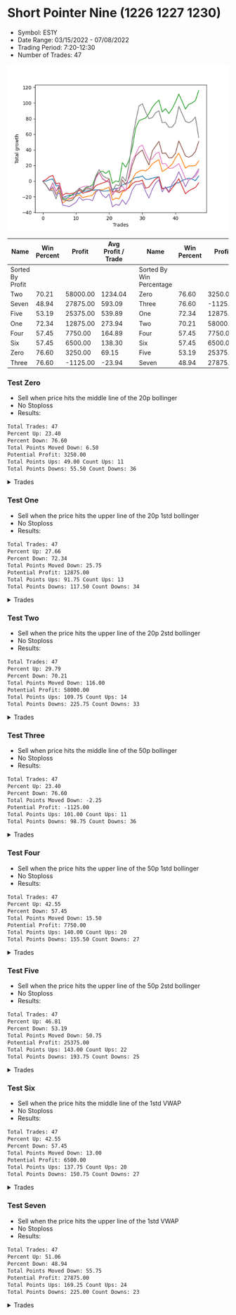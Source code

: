 # Short Pointer Nine (1226 1227 1230) 
- Symbol: ES1Y
- Date Range: 03/15/2022 - 07/08/2022
- Trading Period: 7:20-12:30
- Number of Trades: 47

![Plot](ShortPointerNine(122612271230)ES1Y.png)

| Name | Win Percent | Profit | Avg Profit / Trade |     | Name | Win Percent | Profit | Avg Profit / Trade |
| ---- | ----------- | ------ | ------------------ | --- | ---- | ----------- | ------ | ------------------ |
| Sorted By <br> Profit | | | | | Sorted By <br> Win Percentage ||||
| Two | 70.21 | 58000.00 | 1234.04 |     | Zero | 76.60 | 3250.00 | 69.15 |
| Seven | 48.94 | 27875.00 | 593.09 |     | Three | 76.60 | -1125.00 | -23.94 |
| Five | 53.19 | 25375.00 | 539.89 |     | One | 72.34 | 12875.00 | 273.94 |
| One | 72.34 | 12875.00 | 273.94 |     | Two | 70.21 | 58000.00 | 1234.04 |
| Four | 57.45 | 7750.00 | 164.89 |     | Four | 57.45 | 7750.00 | 164.89 |
| Six | 57.45 | 6500.00 | 138.30 |     | Six | 57.45 | 6500.00 | 138.30 |
| Zero | 76.60 | 3250.00 | 69.15 |     | Five | 53.19 | 25375.00 | 539.89 |
| Three | 76.60 | -1125.00 | -23.94 |     | Seven | 48.94 | 27875.00 | 593.09 |

### Test Zero
* Sell when price hits the middle line of the 20p bollinger
* No Stoploss
* Results:
```
Total Trades: 47
Percent Up: 23.40
Percent Down: 76.60
Total Points Moved Down: 6.50
Potential Profit: 3250.00
Total Points Ups: 49.00 Count Ups: 11
Total Points Downs: 55.50 Count Downs: 36
```

<details><summary>Trades</summary>

<code>In: 2022-03-17 12:01:00		Out: 2022-03-17 12:11:30		Total Position Time: 10:30		Total Move Down: -0.00		Total to Date: 0.00</code> <br />
<code>In: 2022-03-17 12:07:00		Out: 2022-03-17 12:11:30		Total Position Time: 04:30		Total Move Down: 1.75		Total to Date: 1.75</code> <br />
<code>In: 2022-03-18 08:41:00		Out: 2022-03-18 08:41:15		Total Position Time: 00:15		Total Move Down: 1.00		Total to Date: 2.75</code> <br />
<code>In: 2022-03-18 12:13:00		Out: 2022-03-18 12:37:20		Total Position Time: 24:20		Total Move Down: -9.00		Total to Date: -6.25</code> <br />
<code>In: 2022-03-23 09:05:00		Out: 2022-03-23 09:05:30		Total Position Time: 00:30		Total Move Down: 1.00		Total to Date: -5.25</code> <br />
<code>In: 2022-03-24 08:09:00		Out: 2022-03-24 08:38:55		Total Position Time: 29:55		Total Move Down: -15.75		Total to Date: -21.00</code> <br />
<code>In: 2022-03-24 10:04:00		Out: 2022-03-24 10:04:15		Total Position Time: 00:15		Total Move Down: 1.50		Total to Date: -19.50</code> <br />
<code>In: 2022-03-24 10:29:00		Out: 2022-03-24 10:33:10		Total Position Time: 04:10		Total Move Down: 1.25		Total to Date: -18.25</code> <br />
<code>In: 2022-03-24 10:51:00		Out: 2022-03-24 10:54:35		Total Position Time: 03:35		Total Move Down: 0.50		Total to Date: -17.75</code> <br />
<code>In: 2022-03-25 11:34:00		Out: 2022-03-25 11:35:15		Total Position Time: 01:15		Total Move Down: 1.25		Total to Date: -16.50</code> <br />
<code>In: 2022-03-29 08:53:00		Out: 2022-03-29 08:56:20		Total Position Time: 03:20		Total Move Down: 0.75		Total to Date: -15.75</code> <br />
<code>In: 2022-03-31 07:39:00		Out: 2022-03-31 07:42:05		Total Position Time: 03:05		Total Move Down: 2.00		Total to Date: -13.75</code> <br />
<code>In: 2022-03-31 09:03:00		Out: 2022-03-31 09:03:10		Total Position Time: 00:10		Total Move Down: 1.25		Total to Date: -12.50</code> <br />
<code>In: 2022-04-04 11:50:00		Out: 2022-04-04 11:51:05		Total Position Time: 01:05		Total Move Down: 0.25		Total to Date: -12.25</code> <br />
<code>In: 2022-04-04 11:57:00		Out: 2022-04-04 11:59:55		Total Position Time: 02:55		Total Move Down: 0.50		Total to Date: -11.75</code> <br />
<code>In: 2022-04-06 11:06:00		Out: 2022-04-06 11:06:10		Total Position Time: 00:10		Total Move Down: 0.50		Total to Date: -11.25</code> <br />
<code>In: 2022-04-13 10:15:00		Out: 2022-04-13 10:25:20		Total Position Time: 10:20		Total Move Down: -0.00		Total to Date: -11.25</code> <br />
<code>In: 2022-04-13 11:47:00		Out: 2022-04-13 12:00:35		Total Position Time: 13:35		Total Move Down: -1.50		Total to Date: -12.75</code> <br />
<code>In: 2022-04-19 08:27:00		Out: 2022-04-19 08:32:10		Total Position Time: 05:10		Total Move Down: -0.00		Total to Date: -12.75</code> <br />
<code>In: 2022-04-19 08:56:00		Out: 2022-04-19 08:56:15		Total Position Time: 00:15		Total Move Down: 0.50		Total to Date: -12.25</code> <br />
<code>In: 2022-04-19 12:03:00		Out: 2022-04-19 12:06:05		Total Position Time: 03:05		Total Move Down: 2.00		Total to Date: -10.25</code> <br />
<code>In: 2022-04-20 10:50:00		Out: 2022-04-20 10:50:10		Total Position Time: 00:10		Total Move Down: 0.50		Total to Date: -9.75</code> <br />
<code>In: 2022-04-25 09:29:00		Out: 2022-04-25 09:31:05		Total Position Time: 02:05		Total Move Down: 1.00		Total to Date: -8.75</code> <br />
<code>In: 2022-04-26 10:02:00		Out: 2022-04-26 10:02:25		Total Position Time: 00:25		Total Move Down: 4.00		Total to Date: -4.75</code> <br />
<code>In: 2022-04-28 10:42:00		Out: 2022-04-28 10:42:10		Total Position Time: 00:10		Total Move Down: 1.50		Total to Date: -3.25</code> <br />
<code>In: 2022-04-28 12:27:00		Out: 2022-04-28 12:29:45		Total Position Time: 02:45		Total Move Down: 1.25		Total to Date: -2.00</code> <br />
<code>In: 2022-05-04 11:07:00		Out: 2022-05-04 11:07:10		Total Position Time: 00:10		Total Move Down: 4.25		Total to Date: 2.25</code> <br />
<code>In: 2022-05-04 11:31:00		Out: 2022-05-04 11:31:10		Total Position Time: 00:10		Total Move Down: 2.25		Total to Date: 4.50</code> <br />
<code>In: 2022-05-17 11:12:00		Out: 2022-05-17 11:12:10		Total Position Time: 00:10		Total Move Down: 0.50		Total to Date: 5.00</code> <br />
<code>In: 2022-05-23 11:49:00		Out: 2022-05-23 11:49:10		Total Position Time: 00:10		Total Move Down: 1.50		Total to Date: 6.50</code> <br />
<code>In: 2022-05-24 10:48:00		Out: 2022-05-24 10:58:25		Total Position Time: 10:25		Total Move Down: -4.25		Total to Date: 2.25</code> <br />
<code>In: 2022-05-24 10:58:00		Out: 2022-05-24 10:58:25		Total Position Time: 00:25		Total Move Down: -0.00		Total to Date: 2.25</code> <br />
<code>In: 2022-05-24 11:42:00		Out: 2022-05-24 11:42:10		Total Position Time: 00:10		Total Move Down: 1.50		Total to Date: 3.75</code> <br />
<code>In: 2022-05-26 10:12:00		Out: 2022-05-26 10:12:20		Total Position Time: 00:20		Total Move Down: 1.00		Total to Date: 4.75</code> <br />
<code>In: 2022-05-26 11:27:00		Out: 2022-05-26 11:29:25		Total Position Time: 02:25		Total Move Down: 0.75		Total to Date: 5.50</code> <br />
<code>In: 2022-05-27 12:03:00		Out: 2022-05-27 12:32:55		Total Position Time: 29:55		Total Move Down: -15.25		Total to Date: -9.75</code> <br />
<code>In: 2022-06-01 12:19:00		Out: 2022-06-01 12:25:25		Total Position Time: 06:25		Total Move Down: 1.00		Total to Date: -8.75</code> <br />
<code>In: 2022-06-02 10:53:00		Out: 2022-06-02 10:54:20		Total Position Time: 01:20		Total Move Down: 1.00		Total to Date: -7.75</code> <br />
<code>In: 2022-06-07 11:38:00		Out: 2022-06-07 11:41:15		Total Position Time: 03:15		Total Move Down: 1.25		Total to Date: -6.50</code> <br />
<code>In: 2022-06-17 08:21:00		Out: 2022-06-17 08:23:10		Total Position Time: 02:10		Total Move Down: 3.75		Total to Date: -2.75</code> <br />
<code>In: 2022-06-17 08:35:00		Out: 2022-06-17 08:35:40		Total Position Time: 00:40		Total Move Down: 0.75		Total to Date: -2.00</code> <br />
<code>In: 2022-06-21 07:26:00		Out: 2022-06-21 07:27:50		Total Position Time: 01:50		Total Move Down: 2.75		Total to Date: 0.75</code> <br />
<code>In: 2022-06-21 07:35:00		Out: 2022-06-21 07:35:10		Total Position Time: 00:10		Total Move Down: 1.50		Total to Date: 2.25</code> <br />
<code>In: 2022-06-24 08:07:00		Out: 2022-06-24 08:10:55		Total Position Time: 03:55		Total Move Down: 1.50		Total to Date: 3.75</code> <br />
<code>In: 2022-06-24 10:06:00		Out: 2022-06-24 10:17:15		Total Position Time: 11:15		Total Move Down: -1.00		Total to Date: 2.75</code> <br />
<code>In: 2022-06-29 12:20:00		Out: 2022-06-29 12:33:20		Total Position Time: 13:20		Total Move Down: -2.25		Total to Date: 0.50</code> <br />
<code>In: 2022-07-06 11:11:00		Out: 2022-07-06 11:11:10		Total Position Time: 00:10		Total Move Down: 6.00		Total to Date: 6.50</code> <br />


</details>

### Test One
* Sell when the price hits the upper line of the 20p 1std bollinger
* No Stoploss
* Results:
```
Total Trades: 47
Percent Up: 27.66
Percent Down: 72.34
Total Points Moved Down: 25.75
Potential Profit: 12875.00
Total Points Ups: 91.75 Count Ups: 13
Total Points Downs: 117.50 Count Downs: 34
```

<details><summary>Trades</summary>

<code>In: 2022-03-17 12:01:00		Out: 2022-03-17 12:30:55		Total Position Time: 29:55		Total Move Down: -5.25		Total to Date: -5.25</code> <br />
<code>In: 2022-03-17 12:07:00		Out: 2022-03-17 12:36:55		Total Position Time: 29:55		Total Move Down: -6.75		Total to Date: -12.00</code> <br />
<code>In: 2022-03-18 08:41:00		Out: 2022-03-18 08:48:00		Total Position Time: 07:00		Total Move Down: 2.50		Total to Date: -9.50</code> <br />
<code>In: 2022-03-18 12:13:00		Out: 2022-03-18 12:39:50		Total Position Time: 26:50		Total Move Down: -6.25		Total to Date: -15.75</code> <br />
<code>In: 2022-03-23 09:05:00		Out: 2022-03-23 09:06:10		Total Position Time: 01:10		Total Move Down: 3.50		Total to Date: -12.25</code> <br />
<code>In: 2022-03-24 08:09:00		Out: 2022-03-24 08:38:55		Total Position Time: 29:55		Total Move Down: -15.75		Total to Date: -28.00</code> <br />
<code>In: 2022-03-24 10:04:00		Out: 2022-03-24 10:08:45		Total Position Time: 04:45		Total Move Down: 3.00		Total to Date: -25.00</code> <br />
<code>In: 2022-03-24 10:29:00		Out: 2022-03-24 10:33:25		Total Position Time: 04:25		Total Move Down: 2.00		Total to Date: -23.00</code> <br />
<code>In: 2022-03-24 10:51:00		Out: 2022-03-24 10:55:45		Total Position Time: 04:45		Total Move Down: 1.25		Total to Date: -21.75</code> <br />
<code>In: 2022-03-25 11:34:00		Out: 2022-03-25 11:41:25		Total Position Time: 07:25		Total Move Down: 2.50		Total to Date: -19.25</code> <br />
<code>In: 2022-03-29 08:53:00		Out: 2022-03-29 08:58:40		Total Position Time: 05:40		Total Move Down: 2.25		Total to Date: -17.00</code> <br />
<code>In: 2022-03-31 07:39:00		Out: 2022-03-31 08:03:25		Total Position Time: 24:25		Total Move Down: -4.25		Total to Date: -21.25</code> <br />
<code>In: 2022-03-31 09:03:00		Out: 2022-03-31 09:03:10		Total Position Time: 00:10		Total Move Down: 1.25		Total to Date: -20.00</code> <br />
<code>In: 2022-04-04 11:50:00		Out: 2022-04-04 11:51:20		Total Position Time: 01:20		Total Move Down: 0.75		Total to Date: -19.25</code> <br />
<code>In: 2022-04-04 11:57:00		Out: 2022-04-04 12:02:55		Total Position Time: 05:55		Total Move Down: 1.25		Total to Date: -18.00</code> <br />
<code>In: 2022-04-06 11:06:00		Out: 2022-04-06 11:07:20		Total Position Time: 01:20		Total Move Down: 5.25		Total to Date: -12.75</code> <br />
<code>In: 2022-04-13 10:15:00		Out: 2022-04-13 10:26:00		Total Position Time: 11:00		Total Move Down: 1.75		Total to Date: -11.00</code> <br />
<code>In: 2022-04-13 11:47:00		Out: 2022-04-13 12:00:55		Total Position Time: 13:55		Total Move Down: -0.50		Total to Date: -11.50</code> <br />
<code>In: 2022-04-19 08:27:00		Out: 2022-04-19 08:33:55		Total Position Time: 06:55		Total Move Down: 2.00		Total to Date: -9.50</code> <br />
<code>In: 2022-04-19 08:56:00		Out: 2022-04-19 08:58:55		Total Position Time: 02:55		Total Move Down: 1.75		Total to Date: -7.75</code> <br />
<code>In: 2022-04-19 12:03:00		Out: 2022-04-19 12:32:55		Total Position Time: 29:55		Total Move Down: -16.50		Total to Date: -24.25</code> <br />
<code>In: 2022-04-20 10:50:00		Out: 2022-04-20 10:54:05		Total Position Time: 04:05		Total Move Down: 2.50		Total to Date: -21.75</code> <br />
<code>In: 2022-04-25 09:29:00		Out: 2022-04-25 09:42:40		Total Position Time: 13:40		Total Move Down: -1.00		Total to Date: -22.75</code> <br />
<code>In: 2022-04-26 10:02:00		Out: 2022-04-26 10:03:55		Total Position Time: 01:55		Total Move Down: 8.75		Total to Date: -14.00</code> <br />
<code>In: 2022-04-28 10:42:00		Out: 2022-04-28 10:44:05		Total Position Time: 02:05		Total Move Down: 2.00		Total to Date: -12.00</code> <br />
<code>In: 2022-04-28 12:27:00		Out: 2022-04-28 12:30:45		Total Position Time: 03:45		Total Move Down: 4.75		Total to Date: -7.25</code> <br />
<code>In: 2022-05-04 11:07:00		Out: 2022-05-04 11:07:20		Total Position Time: 00:20		Total Move Down: 9.50		Total to Date: 2.25</code> <br />
<code>In: 2022-05-04 11:31:00		Out: 2022-05-04 11:31:25		Total Position Time: 00:25		Total Move Down: 7.75		Total to Date: 10.00</code> <br />
<code>In: 2022-05-17 11:12:00		Out: 2022-05-17 11:12:15		Total Position Time: 00:15		Total Move Down: 2.50		Total to Date: 12.50</code> <br />
<code>In: 2022-05-23 11:49:00		Out: 2022-05-23 11:49:10		Total Position Time: 00:10		Total Move Down: 1.50		Total to Date: 14.00</code> <br />
<code>In: 2022-05-24 10:48:00		Out: 2022-05-24 11:01:40		Total Position Time: 13:40		Total Move Down: -1.00		Total to Date: 13.00</code> <br />
<code>In: 2022-05-24 10:58:00		Out: 2022-05-24 11:01:40		Total Position Time: 03:40		Total Move Down: 3.25		Total to Date: 16.25</code> <br />
<code>In: 2022-05-24 11:42:00		Out: 2022-05-24 11:43:25		Total Position Time: 01:25		Total Move Down: 5.75		Total to Date: 22.00</code> <br />
<code>In: 2022-05-26 10:12:00		Out: 2022-05-26 10:12:45		Total Position Time: 00:45		Total Move Down: 3.00		Total to Date: 25.00</code> <br />
<code>In: 2022-05-26 11:27:00		Out: 2022-05-26 11:29:40		Total Position Time: 02:40		Total Move Down: 2.50		Total to Date: 27.50</code> <br />
<code>In: 2022-05-27 12:03:00		Out: 2022-05-27 12:32:55		Total Position Time: 29:55		Total Move Down: -15.25		Total to Date: 12.25</code> <br />
<code>In: 2022-06-01 12:19:00		Out: 2022-06-01 12:25:40		Total Position Time: 06:40		Total Move Down: 2.50		Total to Date: 14.75</code> <br />
<code>In: 2022-06-02 10:53:00		Out: 2022-06-02 10:55:50		Total Position Time: 02:50		Total Move Down: 3.25		Total to Date: 18.00</code> <br />
<code>In: 2022-06-07 11:38:00		Out: 2022-06-07 11:43:00		Total Position Time: 05:00		Total Move Down: 3.75		Total to Date: 21.75</code> <br />
<code>In: 2022-06-17 08:21:00		Out: 2022-06-17 08:25:20		Total Position Time: 04:20		Total Move Down: 7.75		Total to Date: 29.50</code> <br />
<code>In: 2022-06-17 08:35:00		Out: 2022-06-17 08:39:05		Total Position Time: 04:05		Total Move Down: 6.25		Total to Date: 35.75</code> <br />
<code>In: 2022-06-21 07:26:00		Out: 2022-06-21 07:55:55		Total Position Time: 29:55		Total Move Down: -9.50		Total to Date: 26.25</code> <br />
<code>In: 2022-06-21 07:35:00		Out: 2022-06-21 08:04:55		Total Position Time: 29:55		Total Move Down: -9.75		Total to Date: 16.50</code> <br />
<code>In: 2022-06-24 08:07:00		Out: 2022-06-24 08:15:00		Total Position Time: 08:00		Total Move Down: 3.00		Total to Date: 19.50</code> <br />
<code>In: 2022-06-24 10:06:00		Out: 2022-06-24 10:18:35		Total Position Time: 12:35		Total Move Down: -0.00		Total to Date: 19.50</code> <br />
<code>In: 2022-06-29 12:20:00		Out: 2022-06-29 12:34:10		Total Position Time: 14:10		Total Move Down: 0.25		Total to Date: 19.75</code> <br />
<code>In: 2022-07-06 11:11:00		Out: 2022-07-06 11:11:10		Total Position Time: 00:10		Total Move Down: 6.00		Total to Date: 25.75</code> <br />


</details>

### Test Two
* Sell when the price hits the upper line of the 20p 2std bollinger
* No Stoploss
* Results:
```
Total Trades: 47
Percent Up: 29.79
Percent Down: 70.21
Total Points Moved Down: 116.00
Potential Profit: 58000.00
Total Points Ups: 109.75 Count Ups: 14
Total Points Downs: 225.75 Count Downs: 33
```

<details><summary>Trades</summary>

<code>In: 2022-03-17 12:01:00		Out: 2022-03-17 12:30:55		Total Position Time: 29:55		Total Move Down: -5.25		Total to Date: -5.25</code> <br />
<code>In: 2022-03-17 12:07:00		Out: 2022-03-17 12:36:55		Total Position Time: 29:55		Total Move Down: -6.75		Total to Date: -12.00</code> <br />
<code>In: 2022-03-18 08:41:00		Out: 2022-03-18 08:54:50		Total Position Time: 13:50		Total Move Down: 9.75		Total to Date: -2.25</code> <br />
<code>In: 2022-03-18 12:13:00		Out: 2022-03-18 12:42:55		Total Position Time: 29:55		Total Move Down: -10.75		Total to Date: -13.00</code> <br />
<code>In: 2022-03-23 09:05:00		Out: 2022-03-23 09:07:40		Total Position Time: 02:40		Total Move Down: 6.75		Total to Date: -6.25</code> <br />
<code>In: 2022-03-24 08:09:00		Out: 2022-03-24 08:38:55		Total Position Time: 29:55		Total Move Down: -15.75		Total to Date: -22.00</code> <br />
<code>In: 2022-03-24 10:04:00		Out: 2022-03-24 10:33:55		Total Position Time: 29:55		Total Move Down: -1.00		Total to Date: -23.00</code> <br />
<code>In: 2022-03-24 10:29:00		Out: 2022-03-24 10:34:05		Total Position Time: 05:05		Total Move Down: 3.25		Total to Date: -19.75</code> <br />
<code>In: 2022-03-24 10:51:00		Out: 2022-03-24 11:10:30		Total Position Time: 19:30		Total Move Down: 2.75		Total to Date: -17.00</code> <br />
<code>In: 2022-03-25 11:34:00		Out: 2022-03-25 12:01:50		Total Position Time: 27:50		Total Move Down: 3.75		Total to Date: -13.25</code> <br />
<code>In: 2022-03-29 08:53:00		Out: 2022-03-29 09:01:40		Total Position Time: 08:40		Total Move Down: 3.75		Total to Date: -9.50</code> <br />
<code>In: 2022-03-31 07:39:00		Out: 2022-03-31 08:08:30		Total Position Time: 29:30		Total Move Down: -3.00		Total to Date: -12.50</code> <br />
<code>In: 2022-03-31 09:03:00		Out: 2022-03-31 09:15:10		Total Position Time: 12:10		Total Move Down: 4.50		Total to Date: -8.00</code> <br />
<code>In: 2022-04-04 11:50:00		Out: 2022-04-04 12:03:50		Total Position Time: 13:50		Total Move Down: 1.00		Total to Date: -7.00</code> <br />
<code>In: 2022-04-04 11:57:00		Out: 2022-04-04 12:03:50		Total Position Time: 06:50		Total Move Down: 2.25		Total to Date: -4.75</code> <br />
<code>In: 2022-04-06 11:06:00		Out: 2022-04-06 11:08:20		Total Position Time: 02:20		Total Move Down: 11.25		Total to Date: 6.50</code> <br />
<code>In: 2022-04-13 10:15:00		Out: 2022-04-13 10:33:25		Total Position Time: 18:25		Total Move Down: 4.75		Total to Date: 11.25</code> <br />
<code>In: 2022-04-13 11:47:00		Out: 2022-04-13 12:02:00		Total Position Time: 15:00		Total Move Down: 1.50		Total to Date: 12.75</code> <br />
<code>In: 2022-04-19 08:27:00		Out: 2022-04-19 08:56:55		Total Position Time: 29:55		Total Move Down: -3.00		Total to Date: 9.75</code> <br />
<code>In: 2022-04-19 08:56:00		Out: 2022-04-19 09:01:40		Total Position Time: 05:40		Total Move Down: 3.75		Total to Date: 13.50</code> <br />
<code>In: 2022-04-19 12:03:00		Out: 2022-04-19 12:32:55		Total Position Time: 29:55		Total Move Down: -16.50		Total to Date: -3.00</code> <br />
<code>In: 2022-04-20 10:50:00		Out: 2022-04-20 11:13:55		Total Position Time: 23:55		Total Move Down: 3.25		Total to Date: 0.25</code> <br />
<code>In: 2022-04-25 09:29:00		Out: 2022-04-25 09:58:55		Total Position Time: 29:55		Total Move Down: -1.25		Total to Date: -1.00</code> <br />
<code>In: 2022-04-26 10:02:00		Out: 2022-04-26 10:31:55		Total Position Time: 29:55		Total Move Down: 24.50		Total to Date: 23.50</code> <br />
<code>In: 2022-04-28 10:42:00		Out: 2022-04-28 11:11:55		Total Position Time: 29:55		Total Move Down: -5.75		Total to Date: 17.75</code> <br />
<code>In: 2022-04-28 12:27:00		Out: 2022-04-28 12:34:00		Total Position Time: 07:00		Total Move Down: 9.00		Total to Date: 26.75</code> <br />
<code>In: 2022-05-04 11:07:00		Out: 2022-05-04 11:08:05		Total Position Time: 01:05		Total Move Down: 16.50		Total to Date: 43.25</code> <br />
<code>In: 2022-05-04 11:31:00		Out: 2022-05-04 11:34:15		Total Position Time: 03:15		Total Move Down: 24.75		Total to Date: 68.00</code> <br />
<code>In: 2022-05-17 11:12:00		Out: 2022-05-17 11:13:30		Total Position Time: 01:30		Total Move Down: 9.25		Total to Date: 77.25</code> <br />
<code>In: 2022-05-23 11:49:00		Out: 2022-05-23 11:49:20		Total Position Time: 00:20		Total Move Down: 2.00		Total to Date: 79.25</code> <br />
<code>In: 2022-05-24 10:48:00		Out: 2022-05-24 11:05:00		Total Position Time: 17:00		Total Move Down: 1.50		Total to Date: 80.75</code> <br />
<code>In: 2022-05-24 10:58:00		Out: 2022-05-24 11:05:00		Total Position Time: 07:00		Total Move Down: 5.75		Total to Date: 86.50</code> <br />
<code>In: 2022-05-24 11:42:00		Out: 2022-05-24 11:44:00		Total Position Time: 02:00		Total Move Down: 8.00		Total to Date: 94.50</code> <br />
<code>In: 2022-05-26 10:12:00		Out: 2022-05-26 10:22:50		Total Position Time: 10:50		Total Move Down: 5.25		Total to Date: 99.75</code> <br />
<code>In: 2022-05-26 11:27:00		Out: 2022-05-26 11:33:15		Total Position Time: 06:15		Total Move Down: 4.00		Total to Date: 103.75</code> <br />
<code>In: 2022-05-27 12:03:00		Out: 2022-05-27 12:32:55		Total Position Time: 29:55		Total Move Down: -15.25		Total to Date: 88.50</code> <br />
<code>In: 2022-06-01 12:19:00		Out: 2022-06-01 12:30:05		Total Position Time: 11:05		Total Move Down: 4.25		Total to Date: 92.75</code> <br />
<code>In: 2022-06-02 10:53:00		Out: 2022-06-02 11:22:55		Total Position Time: 29:55		Total Move Down: -6.25		Total to Date: 86.50</code> <br />
<code>In: 2022-06-07 11:38:00		Out: 2022-06-07 11:43:45		Total Position Time: 05:45		Total Move Down: 6.25		Total to Date: 92.75</code> <br />
<code>In: 2022-06-17 08:21:00		Out: 2022-06-17 08:45:15		Total Position Time: 24:15		Total Move Down: 8.50		Total to Date: 101.25</code> <br />
<code>In: 2022-06-17 08:35:00		Out: 2022-06-17 08:45:15		Total Position Time: 10:15		Total Move Down: 10.25		Total to Date: 111.50</code> <br />
<code>In: 2022-06-21 07:26:00		Out: 2022-06-21 07:55:55		Total Position Time: 29:55		Total Move Down: -9.50		Total to Date: 102.00</code> <br />
<code>In: 2022-06-21 07:35:00		Out: 2022-06-21 08:04:55		Total Position Time: 29:55		Total Move Down: -9.75		Total to Date: 92.25</code> <br />
<code>In: 2022-06-24 08:07:00		Out: 2022-06-24 08:16:15		Total Position Time: 09:15		Total Move Down: 6.00		Total to Date: 98.25</code> <br />
<code>In: 2022-06-24 10:06:00		Out: 2022-06-24 10:19:55		Total Position Time: 13:55		Total Move Down: 1.75		Total to Date: 100.00</code> <br />
<code>In: 2022-06-29 12:20:00		Out: 2022-06-29 12:35:15		Total Position Time: 15:15		Total Move Down: 3.00		Total to Date: 103.00</code> <br />
<code>In: 2022-07-06 11:11:00		Out: 2022-07-06 11:12:15		Total Position Time: 01:15		Total Move Down: 13.00		Total to Date: 116.00</code> <br />


</details>

### Test Three
* Sell when price hits the middle line of the 50p bollinger
* No Stoploss
* Results:
```
Total Trades: 47
Percent Up: 23.40
Percent Down: 76.60
Total Points Moved Down: -2.25
Potential Profit: -1125.00
Total Points Ups: 101.00 Count Ups: 11
Total Points Downs: 98.75 Count Downs: 36
```

<details><summary>Trades</summary>

<code>In: 2022-03-17 12:01:00		Out: 2022-03-17 12:12:55		Total Position Time: 11:55		Total Move Down: 2.00		Total to Date: 2.00</code> <br />
<code>In: 2022-03-17 12:07:00		Out: 2022-03-17 12:12:55		Total Position Time: 05:55		Total Move Down: 3.75		Total to Date: 5.75</code> <br />
<code>In: 2022-03-18 08:41:00		Out: 2022-03-18 08:44:20		Total Position Time: 03:20		Total Move Down: 1.50		Total to Date: 7.25</code> <br />
<code>In: 2022-03-18 12:13:00		Out: 2022-03-18 12:42:55		Total Position Time: 29:55		Total Move Down: -10.75		Total to Date: -3.50</code> <br />
<code>In: 2022-03-23 09:05:00		Out: 2022-03-23 09:05:30		Total Position Time: 00:30		Total Move Down: 1.00		Total to Date: -2.50</code> <br />
<code>In: 2022-03-24 08:09:00		Out: 2022-03-24 08:38:55		Total Position Time: 29:55		Total Move Down: -15.75		Total to Date: -18.25</code> <br />
<code>In: 2022-03-24 10:04:00		Out: 2022-03-24 10:04:45		Total Position Time: 00:45		Total Move Down: 2.75		Total to Date: -15.50</code> <br />
<code>In: 2022-03-24 10:29:00		Out: 2022-03-24 10:58:55		Total Position Time: 29:55		Total Move Down: -1.00		Total to Date: -16.50</code> <br />
<code>In: 2022-03-24 10:51:00		Out: 2022-03-24 11:10:15		Total Position Time: 19:15		Total Move Down: 1.00		Total to Date: -15.50</code> <br />
<code>In: 2022-03-25 11:34:00		Out: 2022-03-25 12:00:45		Total Position Time: 26:45		Total Move Down: 0.75		Total to Date: -14.75</code> <br />
<code>In: 2022-03-29 08:53:00		Out: 2022-03-29 09:01:35		Total Position Time: 08:35		Total Move Down: 3.25		Total to Date: -11.50</code> <br />
<code>In: 2022-03-31 07:39:00		Out: 2022-03-31 08:08:55		Total Position Time: 29:55		Total Move Down: -4.00		Total to Date: -15.50</code> <br />
<code>In: 2022-03-31 09:03:00		Out: 2022-03-31 09:03:10		Total Position Time: 00:10		Total Move Down: 1.25		Total to Date: -14.25</code> <br />
<code>In: 2022-04-04 11:50:00		Out: 2022-04-04 12:03:50		Total Position Time: 13:50		Total Move Down: 1.00		Total to Date: -13.25</code> <br />
<code>In: 2022-04-04 11:57:00		Out: 2022-04-04 12:03:50		Total Position Time: 06:50		Total Move Down: 2.25		Total to Date: -11.00</code> <br />
<code>In: 2022-04-06 11:06:00		Out: 2022-04-06 11:07:20		Total Position Time: 01:20		Total Move Down: 5.25		Total to Date: -5.75</code> <br />
<code>In: 2022-04-13 10:15:00		Out: 2022-04-13 10:26:00		Total Position Time: 11:00		Total Move Down: 1.75		Total to Date: -4.00</code> <br />
<code>In: 2022-04-13 11:47:00		Out: 2022-04-13 12:02:00		Total Position Time: 15:00		Total Move Down: 1.50		Total to Date: -2.50</code> <br />
<code>In: 2022-04-19 08:27:00		Out: 2022-04-19 08:33:45		Total Position Time: 06:45		Total Move Down: 1.50		Total to Date: -1.00</code> <br />
<code>In: 2022-04-19 08:56:00		Out: 2022-04-19 09:01:25		Total Position Time: 05:25		Total Move Down: 3.50		Total to Date: 2.50</code> <br />
<code>In: 2022-04-19 12:03:00		Out: 2022-04-19 12:32:55		Total Position Time: 29:55		Total Move Down: -16.50		Total to Date: -14.00</code> <br />
<code>In: 2022-04-20 10:50:00		Out: 2022-04-20 10:50:20		Total Position Time: 00:20		Total Move Down: 1.00		Total to Date: -13.00</code> <br />
<code>In: 2022-04-25 09:29:00		Out: 2022-04-25 09:55:10		Total Position Time: 26:10		Total Move Down: -1.75		Total to Date: -14.75</code> <br />
<code>In: 2022-04-26 10:02:00		Out: 2022-04-26 10:02:20		Total Position Time: 00:20		Total Move Down: 2.50		Total to Date: -12.25</code> <br />
<code>In: 2022-04-28 10:42:00		Out: 2022-04-28 10:52:40		Total Position Time: 10:40		Total Move Down: 1.25		Total to Date: -11.00</code> <br />
<code>In: 2022-04-28 12:27:00		Out: 2022-04-28 12:29:55		Total Position Time: 02:55		Total Move Down: 2.50		Total to Date: -8.50</code> <br />
<code>In: 2022-05-04 11:07:00		Out: 2022-05-04 11:07:15		Total Position Time: 00:15		Total Move Down: 5.50		Total to Date: -3.00</code> <br />
<code>In: 2022-05-04 11:31:00		Out: 2022-05-04 11:31:10		Total Position Time: 00:10		Total Move Down: 2.25		Total to Date: -0.75</code> <br />
<code>In: 2022-05-17 11:12:00		Out: 2022-05-17 11:12:10		Total Position Time: 00:10		Total Move Down: 0.50		Total to Date: -0.25</code> <br />
<code>In: 2022-05-23 11:49:00		Out: 2022-05-23 11:49:10		Total Position Time: 00:10		Total Move Down: 1.50		Total to Date: 1.25</code> <br />
<code>In: 2022-05-24 10:48:00		Out: 2022-05-24 11:17:55		Total Position Time: 29:55		Total Move Down: -10.50		Total to Date: -9.25</code> <br />
<code>In: 2022-05-24 10:58:00		Out: 2022-05-24 11:20:25		Total Position Time: 22:25		Total Move Down: 1.50		Total to Date: -7.75</code> <br />
<code>In: 2022-05-24 11:42:00		Out: 2022-05-24 11:43:25		Total Position Time: 01:25		Total Move Down: 5.75		Total to Date: -2.00</code> <br />
<code>In: 2022-05-26 10:12:00		Out: 2022-05-26 10:22:45		Total Position Time: 10:45		Total Move Down: 4.75		Total to Date: 2.75</code> <br />
<code>In: 2022-05-26 11:27:00		Out: 2022-05-26 11:29:40		Total Position Time: 02:40		Total Move Down: 2.50		Total to Date: 5.25</code> <br />
<code>In: 2022-05-27 12:03:00		Out: 2022-05-27 12:32:55		Total Position Time: 29:55		Total Move Down: -15.25		Total to Date: -10.00</code> <br />
<code>In: 2022-06-01 12:19:00		Out: 2022-06-01 12:25:30		Total Position Time: 06:30		Total Move Down: 1.75		Total to Date: -8.25</code> <br />
<code>In: 2022-06-02 10:53:00		Out: 2022-06-02 11:22:55		Total Position Time: 29:55		Total Move Down: -6.25		Total to Date: -14.50</code> <br />
<code>In: 2022-06-07 11:38:00		Out: 2022-06-07 11:43:40		Total Position Time: 05:40		Total Move Down: 5.75		Total to Date: -8.75</code> <br />
<code>In: 2022-06-17 08:21:00		Out: 2022-06-17 08:44:55		Total Position Time: 23:55		Total Move Down: 5.00		Total to Date: -3.75</code> <br />
<code>In: 2022-06-17 08:35:00		Out: 2022-06-17 08:44:55		Total Position Time: 09:55		Total Move Down: 6.75		Total to Date: 3.00</code> <br />
<code>In: 2022-06-21 07:26:00		Out: 2022-06-21 07:55:55		Total Position Time: 29:55		Total Move Down: -9.50		Total to Date: -6.50</code> <br />
<code>In: 2022-06-21 07:35:00		Out: 2022-06-21 08:04:55		Total Position Time: 29:55		Total Move Down: -9.75		Total to Date: -16.25</code> <br />
<code>In: 2022-06-24 08:07:00		Out: 2022-06-24 08:15:15		Total Position Time: 08:15		Total Move Down: 3.75		Total to Date: -12.50</code> <br />
<code>In: 2022-06-24 10:06:00		Out: 2022-06-24 10:20:40		Total Position Time: 14:40		Total Move Down: 2.25		Total to Date: -10.25</code> <br />
<code>In: 2022-06-29 12:20:00		Out: 2022-06-29 12:34:15		Total Position Time: 14:15		Total Move Down: 2.00		Total to Date: -8.25</code> <br />
<code>In: 2022-07-06 11:11:00		Out: 2022-07-06 11:11:10		Total Position Time: 00:10		Total Move Down: 6.00		Total to Date: -2.25</code> <br />


</details>

### Test Four
* Sell when the price hits the upper line of the 50p 1std bollinger
* No Stoploss
* Results:
```
Total Trades: 47
Percent Up: 42.55
Percent Down: 57.45
Total Points Moved Down: 15.50
Potential Profit: 7750.00
Total Points Ups: 140.00 Count Ups: 20
Total Points Downs: 155.50 Count Downs: 27
```

<details><summary>Trades</summary>

<code>In: 2022-03-17 12:01:00		Out: 2022-03-17 12:30:55		Total Position Time: 29:55		Total Move Down: -5.25		Total to Date: -5.25</code> <br />
<code>In: 2022-03-17 12:07:00		Out: 2022-03-17 12:36:55		Total Position Time: 29:55		Total Move Down: -6.75		Total to Date: -12.00</code> <br />
<code>In: 2022-03-18 08:41:00		Out: 2022-03-18 08:54:30		Total Position Time: 13:30		Total Move Down: 4.75		Total to Date: -7.25</code> <br />
<code>In: 2022-03-18 12:13:00		Out: 2022-03-18 12:42:55		Total Position Time: 29:55		Total Move Down: -10.75		Total to Date: -18.00</code> <br />
<code>In: 2022-03-23 09:05:00		Out: 2022-03-23 09:06:05		Total Position Time: 01:05		Total Move Down: 3.00		Total to Date: -15.00</code> <br />
<code>In: 2022-03-24 08:09:00		Out: 2022-03-24 08:38:55		Total Position Time: 29:55		Total Move Down: -15.75		Total to Date: -30.75</code> <br />
<code>In: 2022-03-24 10:04:00		Out: 2022-03-24 10:33:55		Total Position Time: 29:55		Total Move Down: -1.00		Total to Date: -31.75</code> <br />
<code>In: 2022-03-24 10:29:00		Out: 2022-03-24 10:58:55		Total Position Time: 29:55		Total Move Down: -1.00		Total to Date: -32.75</code> <br />
<code>In: 2022-03-24 10:51:00		Out: 2022-03-24 11:10:30		Total Position Time: 19:30		Total Move Down: 2.75		Total to Date: -30.00</code> <br />
<code>In: 2022-03-25 11:34:00		Out: 2022-03-25 12:01:40		Total Position Time: 27:40		Total Move Down: 2.75		Total to Date: -27.25</code> <br />
<code>In: 2022-03-29 08:53:00		Out: 2022-03-29 09:02:15		Total Position Time: 09:15		Total Move Down: 6.75		Total to Date: -20.50</code> <br />
<code>In: 2022-03-31 07:39:00		Out: 2022-03-31 08:08:55		Total Position Time: 29:55		Total Move Down: -4.00		Total to Date: -24.50</code> <br />
<code>In: 2022-03-31 09:03:00		Out: 2022-03-31 09:03:10		Total Position Time: 00:10		Total Move Down: 1.25		Total to Date: -23.25</code> <br />
<code>In: 2022-04-04 11:50:00		Out: 2022-04-04 12:19:55		Total Position Time: 29:55		Total Move Down: -0.25		Total to Date: -23.50</code> <br />
<code>In: 2022-04-04 11:57:00		Out: 2022-04-04 12:26:55		Total Position Time: 29:55		Total Move Down: -1.50		Total to Date: -25.00</code> <br />
<code>In: 2022-04-06 11:06:00		Out: 2022-04-06 11:08:10		Total Position Time: 02:10		Total Move Down: 11.25		Total to Date: -13.75</code> <br />
<code>In: 2022-04-13 10:15:00		Out: 2022-04-13 10:31:20		Total Position Time: 16:20		Total Move Down: 3.00		Total to Date: -10.75</code> <br />
<code>In: 2022-04-13 11:47:00		Out: 2022-04-13 12:16:55		Total Position Time: 29:55		Total Move Down: -7.50		Total to Date: -18.25</code> <br />
<code>In: 2022-04-19 08:27:00		Out: 2022-04-19 08:56:55		Total Position Time: 29:55		Total Move Down: -3.00		Total to Date: -21.25</code> <br />
<code>In: 2022-04-19 08:56:00		Out: 2022-04-19 09:03:10		Total Position Time: 07:10		Total Move Down: 4.75		Total to Date: -16.50</code> <br />
<code>In: 2022-04-19 12:03:00		Out: 2022-04-19 12:32:55		Total Position Time: 29:55		Total Move Down: -16.50		Total to Date: -33.00</code> <br />
<code>In: 2022-04-20 10:50:00		Out: 2022-04-20 11:14:05		Total Position Time: 24:05		Total Move Down: 3.25		Total to Date: -29.75</code> <br />
<code>In: 2022-04-25 09:29:00		Out: 2022-04-25 09:58:55		Total Position Time: 29:55		Total Move Down: -1.25		Total to Date: -31.00</code> <br />
<code>In: 2022-04-26 10:02:00		Out: 2022-04-26 10:02:55		Total Position Time: 00:55		Total Move Down: 7.00		Total to Date: -24.00</code> <br />
<code>In: 2022-04-28 10:42:00		Out: 2022-04-28 11:11:55		Total Position Time: 29:55		Total Move Down: -5.75		Total to Date: -29.75</code> <br />
<code>In: 2022-04-28 12:27:00		Out: 2022-04-28 12:31:05		Total Position Time: 04:05		Total Move Down: 6.50		Total to Date: -23.25</code> <br />
<code>In: 2022-05-04 11:07:00		Out: 2022-05-04 11:07:25		Total Position Time: 00:25		Total Move Down: 12.25		Total to Date: -11.00</code> <br />
<code>In: 2022-05-04 11:31:00		Out: 2022-05-04 11:31:20		Total Position Time: 00:20		Total Move Down: 6.25		Total to Date: -4.75</code> <br />
<code>In: 2022-05-17 11:12:00		Out: 2022-05-17 11:12:10		Total Position Time: 00:10		Total Move Down: 0.50		Total to Date: -4.25</code> <br />
<code>In: 2022-05-23 11:49:00		Out: 2022-05-23 11:49:10		Total Position Time: 00:10		Total Move Down: 1.50		Total to Date: -2.75</code> <br />
<code>In: 2022-05-24 10:48:00		Out: 2022-05-24 11:17:55		Total Position Time: 29:55		Total Move Down: -10.50		Total to Date: -13.25</code> <br />
<code>In: 2022-05-24 10:58:00		Out: 2022-05-24 11:27:55		Total Position Time: 29:55		Total Move Down: -8.50		Total to Date: -21.75</code> <br />
<code>In: 2022-05-24 11:42:00		Out: 2022-05-24 11:45:05		Total Position Time: 03:05		Total Move Down: 11.25		Total to Date: -10.50</code> <br />
<code>In: 2022-05-26 10:12:00		Out: 2022-05-26 10:24:05		Total Position Time: 12:05		Total Move Down: 8.00		Total to Date: -2.50</code> <br />
<code>In: 2022-05-26 11:27:00		Out: 2022-05-26 11:33:15		Total Position Time: 06:15		Total Move Down: 4.00		Total to Date: 1.50</code> <br />
<code>In: 2022-05-27 12:03:00		Out: 2022-05-27 12:32:55		Total Position Time: 29:55		Total Move Down: -15.25		Total to Date: -13.75</code> <br />
<code>In: 2022-06-01 12:19:00		Out: 2022-06-01 12:35:10		Total Position Time: 16:10		Total Move Down: 6.50		Total to Date: -7.25</code> <br />
<code>In: 2022-06-02 10:53:00		Out: 2022-06-02 11:22:55		Total Position Time: 29:55		Total Move Down: -6.25		Total to Date: -13.50</code> <br />
<code>In: 2022-06-07 11:38:00		Out: 2022-06-07 11:47:25		Total Position Time: 09:25		Total Move Down: 10.00		Total to Date: -3.50</code> <br />
<code>In: 2022-06-17 08:21:00		Out: 2022-06-17 08:50:55		Total Position Time: 29:55		Total Move Down: 5.75		Total to Date: 2.25</code> <br />
<code>In: 2022-06-17 08:35:00		Out: 2022-06-17 08:51:10		Total Position Time: 16:10		Total Move Down: 9.75		Total to Date: 12.00</code> <br />
<code>In: 2022-06-21 07:26:00		Out: 2022-06-21 07:55:55		Total Position Time: 29:55		Total Move Down: -9.50		Total to Date: 2.50</code> <br />
<code>In: 2022-06-21 07:35:00		Out: 2022-06-21 08:04:55		Total Position Time: 29:55		Total Move Down: -9.75		Total to Date: -7.25</code> <br />
<code>In: 2022-06-24 08:07:00		Out: 2022-06-24 08:17:05		Total Position Time: 10:05		Total Move Down: 8.50		Total to Date: 1.25</code> <br />
<code>In: 2022-06-24 10:06:00		Out: 2022-06-24 10:35:55		Total Position Time: 29:55		Total Move Down: 2.25		Total to Date: 3.50</code> <br />
<code>In: 2022-06-29 12:20:00		Out: 2022-06-29 12:41:05		Total Position Time: 21:05		Total Move Down: 4.75		Total to Date: 8.25</code> <br />
<code>In: 2022-07-06 11:11:00		Out: 2022-07-06 11:11:35		Total Position Time: 00:35		Total Move Down: 7.25		Total to Date: 15.50</code> <br />


</details>

### Test Five
* Sell when the price hits the upper line of the 50p 2std bollinger
* No Stoploss
* Results:
```
Total Trades: 47
Percent Up: 46.81
Percent Down: 53.19
Total Points Moved Down: 50.75
Potential Profit: 25375.00
Total Points Ups: 143.00 Count Ups: 22
Total Points Downs: 193.75 Count Downs: 25
```

<details><summary>Trades</summary>

<code>In: 2022-03-17 12:01:00		Out: 2022-03-17 12:30:55		Total Position Time: 29:55		Total Move Down: -5.25		Total to Date: -5.25</code> <br />
<code>In: 2022-03-17 12:07:00		Out: 2022-03-17 12:36:55		Total Position Time: 29:55		Total Move Down: -6.75		Total to Date: -12.00</code> <br />
<code>In: 2022-03-18 08:41:00		Out: 2022-03-18 08:54:50		Total Position Time: 13:50		Total Move Down: 9.75		Total to Date: -2.25</code> <br />
<code>In: 2022-03-18 12:13:00		Out: 2022-03-18 12:42:55		Total Position Time: 29:55		Total Move Down: -10.75		Total to Date: -13.00</code> <br />
<code>In: 2022-03-23 09:05:00		Out: 2022-03-23 09:06:20		Total Position Time: 01:20		Total Move Down: 5.25		Total to Date: -7.75</code> <br />
<code>In: 2022-03-24 08:09:00		Out: 2022-03-24 08:38:55		Total Position Time: 29:55		Total Move Down: -15.75		Total to Date: -23.50</code> <br />
<code>In: 2022-03-24 10:04:00		Out: 2022-03-24 10:33:55		Total Position Time: 29:55		Total Move Down: -1.00		Total to Date: -24.50</code> <br />
<code>In: 2022-03-24 10:29:00		Out: 2022-03-24 10:58:55		Total Position Time: 29:55		Total Move Down: -1.00		Total to Date: -25.50</code> <br />
<code>In: 2022-03-24 10:51:00		Out: 2022-03-24 11:20:55		Total Position Time: 29:55		Total Move Down: 1.75		Total to Date: -23.75</code> <br />
<code>In: 2022-03-25 11:34:00		Out: 2022-03-25 12:02:00		Total Position Time: 28:00		Total Move Down: 5.25		Total to Date: -18.50</code> <br />
<code>In: 2022-03-29 08:53:00		Out: 2022-03-29 09:11:05		Total Position Time: 18:05		Total Move Down: 9.00		Total to Date: -9.50</code> <br />
<code>In: 2022-03-31 07:39:00		Out: 2022-03-31 08:08:55		Total Position Time: 29:55		Total Move Down: -4.00		Total to Date: -13.50</code> <br />
<code>In: 2022-03-31 09:03:00		Out: 2022-03-31 09:13:55		Total Position Time: 10:55		Total Move Down: 3.50		Total to Date: -10.00</code> <br />
<code>In: 2022-04-04 11:50:00		Out: 2022-04-04 12:19:55		Total Position Time: 29:55		Total Move Down: -0.25		Total to Date: -10.25</code> <br />
<code>In: 2022-04-04 11:57:00		Out: 2022-04-04 12:26:55		Total Position Time: 29:55		Total Move Down: -1.50		Total to Date: -11.75</code> <br />
<code>In: 2022-04-06 11:06:00		Out: 2022-04-06 11:09:40		Total Position Time: 03:40		Total Move Down: 17.25		Total to Date: 5.50</code> <br />
<code>In: 2022-04-13 10:15:00		Out: 2022-04-13 10:33:55		Total Position Time: 18:55		Total Move Down: 5.00		Total to Date: 10.50</code> <br />
<code>In: 2022-04-13 11:47:00		Out: 2022-04-13 12:16:55		Total Position Time: 29:55		Total Move Down: -7.50		Total to Date: 3.00</code> <br />
<code>In: 2022-04-19 08:27:00		Out: 2022-04-19 08:56:55		Total Position Time: 29:55		Total Move Down: -3.00		Total to Date: 0.00</code> <br />
<code>In: 2022-04-19 08:56:00		Out: 2022-04-19 09:25:55		Total Position Time: 29:55		Total Move Down: -1.25		Total to Date: -1.25</code> <br />
<code>In: 2022-04-19 12:03:00		Out: 2022-04-19 12:32:55		Total Position Time: 29:55		Total Move Down: -16.50		Total to Date: -17.75</code> <br />
<code>In: 2022-04-20 10:50:00		Out: 2022-04-20 11:18:20		Total Position Time: 28:20		Total Move Down: 6.25		Total to Date: -11.50</code> <br />
<code>In: 2022-04-25 09:29:00		Out: 2022-04-25 09:58:55		Total Position Time: 29:55		Total Move Down: -1.25		Total to Date: -12.75</code> <br />
<code>In: 2022-04-26 10:02:00		Out: 2022-04-26 10:15:00		Total Position Time: 13:00		Total Move Down: 14.00		Total to Date: 1.25</code> <br />
<code>In: 2022-04-28 10:42:00		Out: 2022-04-28 11:11:55		Total Position Time: 29:55		Total Move Down: -5.75		Total to Date: -4.50</code> <br />
<code>In: 2022-04-28 12:27:00		Out: 2022-04-28 12:34:00		Total Position Time: 07:00		Total Move Down: 9.00		Total to Date: 4.50</code> <br />
<code>In: 2022-05-04 11:07:00		Out: 2022-05-04 11:08:05		Total Position Time: 01:05		Total Move Down: 16.50		Total to Date: 21.00</code> <br />
<code>In: 2022-05-04 11:31:00		Out: 2022-05-04 11:32:05		Total Position Time: 01:05		Total Move Down: 11.25		Total to Date: 32.25</code> <br />
<code>In: 2022-05-17 11:12:00		Out: 2022-05-17 11:13:00		Total Position Time: 01:00		Total Move Down: 4.25		Total to Date: 36.50</code> <br />
<code>In: 2022-05-23 11:49:00		Out: 2022-05-23 11:52:10		Total Position Time: 03:10		Total Move Down: 3.25		Total to Date: 39.75</code> <br />
<code>In: 2022-05-24 10:48:00		Out: 2022-05-24 11:17:55		Total Position Time: 29:55		Total Move Down: -10.50		Total to Date: 29.25</code> <br />
<code>In: 2022-05-24 10:58:00		Out: 2022-05-24 11:27:55		Total Position Time: 29:55		Total Move Down: -8.50		Total to Date: 20.75</code> <br />
<code>In: 2022-05-24 11:42:00		Out: 2022-05-24 11:49:15		Total Position Time: 07:15		Total Move Down: 17.75		Total to Date: 38.50</code> <br />
<code>In: 2022-05-26 10:12:00		Out: 2022-05-26 10:41:55		Total Position Time: 29:55		Total Move Down: 6.25		Total to Date: 44.75</code> <br />
<code>In: 2022-05-26 11:27:00		Out: 2022-05-26 11:35:50		Total Position Time: 08:50		Total Move Down: 6.00		Total to Date: 50.75</code> <br />
<code>In: 2022-05-27 12:03:00		Out: 2022-05-27 12:32:55		Total Position Time: 29:55		Total Move Down: -15.25		Total to Date: 35.50</code> <br />
<code>In: 2022-06-01 12:19:00		Out: 2022-06-01 12:48:55		Total Position Time: 29:55		Total Move Down: 0.50		Total to Date: 36.00</code> <br />
<code>In: 2022-06-02 10:53:00		Out: 2022-06-02 11:22:55		Total Position Time: 29:55		Total Move Down: -6.25		Total to Date: 29.75</code> <br />
<code>In: 2022-06-07 11:38:00		Out: 2022-06-07 12:07:55		Total Position Time: 29:55		Total Move Down: 0.25		Total to Date: 30.00</code> <br />
<code>In: 2022-06-17 08:21:00		Out: 2022-06-17 08:50:55		Total Position Time: 29:55		Total Move Down: 5.75		Total to Date: 35.75</code> <br />
<code>In: 2022-06-17 08:35:00		Out: 2022-06-17 08:52:05		Total Position Time: 17:05		Total Move Down: 15.75		Total to Date: 51.50</code> <br />
<code>In: 2022-06-21 07:26:00		Out: 2022-06-21 07:55:55		Total Position Time: 29:55		Total Move Down: -9.50		Total to Date: 42.00</code> <br />
<code>In: 2022-06-21 07:35:00		Out: 2022-06-21 08:04:55		Total Position Time: 29:55		Total Move Down: -9.75		Total to Date: 32.25</code> <br />
<code>In: 2022-06-24 08:07:00		Out: 2022-06-24 08:36:55		Total Position Time: 29:55		Total Move Down: -1.75		Total to Date: 30.50</code> <br />
<code>In: 2022-06-24 10:06:00		Out: 2022-06-24 10:35:55		Total Position Time: 29:55		Total Move Down: 2.25		Total to Date: 32.75</code> <br />
<code>In: 2022-06-29 12:20:00		Out: 2022-06-29 12:49:55		Total Position Time: 29:55		Total Move Down: 5.00		Total to Date: 37.75</code> <br />
<code>In: 2022-07-06 11:11:00		Out: 2022-07-06 11:12:15		Total Position Time: 01:15		Total Move Down: 13.00		Total to Date: 50.75</code> <br />


</details>

### Test Six
* Sell when the price hits the middle line of the 1std VWAP
* No Stoploss
* Results:
```
Total Trades: 47
Percent Up: 42.55
Percent Down: 57.45
Total Points Moved Down: 13.00
Potential Profit: 6500.00
Total Points Ups: 137.75 Count Ups: 20
Total Points Downs: 150.75 Count Downs: 27
```

<details><summary>Trades</summary>

<code>In: 2022-03-17 12:01:00		Out: 2022-03-17 12:30:55		Total Position Time: 29:55		Total Move Down: -5.25		Total to Date: -5.25</code> <br />
<code>In: 2022-03-17 12:07:00		Out: 2022-03-17 12:36:55		Total Position Time: 29:55		Total Move Down: -6.75		Total to Date: -12.00</code> <br />
<code>In: 2022-03-18 08:41:00		Out: 2022-03-18 08:54:50		Total Position Time: 13:50		Total Move Down: 9.75		Total to Date: -2.25</code> <br />
<code>In: 2022-03-18 12:13:00		Out: 2022-03-18 12:42:55		Total Position Time: 29:55		Total Move Down: -10.75		Total to Date: -13.00</code> <br />
<code>In: 2022-03-23 09:05:00		Out: 2022-03-23 09:10:55		Total Position Time: 05:55		Total Move Down: 8.50		Total to Date: -4.50</code> <br />
<code>In: 2022-03-24 08:09:00		Out: 2022-03-24 08:38:55		Total Position Time: 29:55		Total Move Down: -15.75		Total to Date: -20.25</code> <br />
<code>In: 2022-03-24 10:04:00		Out: 2022-03-24 10:33:55		Total Position Time: 29:55		Total Move Down: -1.00		Total to Date: -21.25</code> <br />
<code>In: 2022-03-24 10:29:00		Out: 2022-03-24 10:58:55		Total Position Time: 29:55		Total Move Down: -1.00		Total to Date: -22.25</code> <br />
<code>In: 2022-03-24 10:51:00		Out: 2022-03-24 11:20:55		Total Position Time: 29:55		Total Move Down: 1.75		Total to Date: -20.50</code> <br />
<code>In: 2022-03-25 11:34:00		Out: 2022-03-25 12:03:55		Total Position Time: 29:55		Total Move Down: 6.25		Total to Date: -14.25</code> <br />
<code>In: 2022-03-29 08:53:00		Out: 2022-03-29 09:02:10		Total Position Time: 09:10		Total Move Down: 5.25		Total to Date: -9.00</code> <br />
<code>In: 2022-03-31 07:39:00		Out: 2022-03-31 07:41:35		Total Position Time: 02:35		Total Move Down: 1.50		Total to Date: -7.50</code> <br />
<code>In: 2022-03-31 09:03:00		Out: 2022-03-31 09:03:10		Total Position Time: 00:10		Total Move Down: 1.25		Total to Date: -6.25</code> <br />
<code>In: 2022-04-04 11:50:00		Out: 2022-04-04 12:19:55		Total Position Time: 29:55		Total Move Down: -0.25		Total to Date: -6.50</code> <br />
<code>In: 2022-04-04 11:57:00		Out: 2022-04-04 12:26:55		Total Position Time: 29:55		Total Move Down: -1.50		Total to Date: -8.00</code> <br />
<code>In: 2022-04-06 11:06:00		Out: 2022-04-06 11:08:10		Total Position Time: 02:10		Total Move Down: 11.25		Total to Date: 3.25</code> <br />
<code>In: 2022-04-13 10:15:00		Out: 2022-04-13 10:44:55		Total Position Time: 29:55		Total Move Down: 7.75		Total to Date: 11.00</code> <br />
<code>In: 2022-04-13 11:47:00		Out: 2022-04-13 12:16:55		Total Position Time: 29:55		Total Move Down: -7.50		Total to Date: 3.50</code> <br />
<code>In: 2022-04-19 08:27:00		Out: 2022-04-19 08:56:55		Total Position Time: 29:55		Total Move Down: -3.00		Total to Date: 0.50</code> <br />
<code>In: 2022-04-19 08:56:00		Out: 2022-04-19 09:25:55		Total Position Time: 29:55		Total Move Down: -1.25		Total to Date: -0.75</code> <br />
<code>In: 2022-04-19 12:03:00		Out: 2022-04-19 12:32:55		Total Position Time: 29:55		Total Move Down: -16.50		Total to Date: -17.25</code> <br />
<code>In: 2022-04-20 10:50:00		Out: 2022-04-20 11:18:20		Total Position Time: 28:20		Total Move Down: 6.25		Total to Date: -11.00</code> <br />
<code>In: 2022-04-25 09:29:00		Out: 2022-04-25 09:31:10		Total Position Time: 02:10		Total Move Down: 2.25		Total to Date: -8.75</code> <br />
<code>In: 2022-04-26 10:02:00		Out: 2022-04-26 10:02:10		Total Position Time: 00:10		Total Move Down: 2.00		Total to Date: -6.75</code> <br />
<code>In: 2022-04-28 10:42:00		Out: 2022-04-28 11:11:55		Total Position Time: 29:55		Total Move Down: -5.75		Total to Date: -12.50</code> <br />
<code>In: 2022-04-28 12:27:00		Out: 2022-04-28 12:56:55		Total Position Time: 29:55		Total Move Down: 21.50		Total to Date: 9.00</code> <br />
<code>In: 2022-05-04 11:07:00		Out: 2022-05-04 11:20:20		Total Position Time: 13:20		Total Move Down: 17.50		Total to Date: 26.50</code> <br />
<code>In: 2022-05-04 11:31:00		Out: 2022-05-04 11:31:25		Total Position Time: 00:25		Total Move Down: 7.75		Total to Date: 34.25</code> <br />
<code>In: 2022-05-17 11:12:00		Out: 2022-05-17 11:13:30		Total Position Time: 01:30		Total Move Down: 9.25		Total to Date: 43.50</code> <br />
<code>In: 2022-05-23 11:49:00		Out: 2022-05-23 12:18:55		Total Position Time: 29:55		Total Move Down: 2.75		Total to Date: 46.25</code> <br />
<code>In: 2022-05-24 10:48:00		Out: 2022-05-24 11:17:55		Total Position Time: 29:55		Total Move Down: -10.50		Total to Date: 35.75</code> <br />
<code>In: 2022-05-24 10:58:00		Out: 2022-05-24 11:27:55		Total Position Time: 29:55		Total Move Down: -8.50		Total to Date: 27.25</code> <br />
<code>In: 2022-05-24 11:42:00		Out: 2022-05-24 12:11:55		Total Position Time: 29:55		Total Move Down: 1.25		Total to Date: 28.50</code> <br />
<code>In: 2022-05-26 10:12:00		Out: 2022-05-26 10:41:55		Total Position Time: 29:55		Total Move Down: 6.25		Total to Date: 34.75</code> <br />
<code>In: 2022-05-26 11:27:00		Out: 2022-05-26 11:56:55		Total Position Time: 29:55		Total Move Down: 2.50		Total to Date: 37.25</code> <br />
<code>In: 2022-05-27 12:03:00		Out: 2022-05-27 12:32:55		Total Position Time: 29:55		Total Move Down: -15.25		Total to Date: 22.00</code> <br />
<code>In: 2022-06-01 12:19:00		Out: 2022-06-01 12:48:55		Total Position Time: 29:55		Total Move Down: 0.50		Total to Date: 22.50</code> <br />
<code>In: 2022-06-02 10:53:00		Out: 2022-06-02 11:22:55		Total Position Time: 29:55		Total Move Down: -6.25		Total to Date: 16.25</code> <br />
<code>In: 2022-06-07 11:38:00		Out: 2022-06-07 12:07:55		Total Position Time: 29:55		Total Move Down: 0.25		Total to Date: 16.50</code> <br />
<code>In: 2022-06-17 08:21:00		Out: 2022-06-17 08:22:40		Total Position Time: 01:40		Total Move Down: 2.50		Total to Date: 19.00</code> <br />
<code>In: 2022-06-17 08:35:00		Out: 2022-06-17 08:37:05		Total Position Time: 02:05		Total Move Down: 3.50		Total to Date: 22.50</code> <br />
<code>In: 2022-06-21 07:26:00		Out: 2022-06-21 07:55:55		Total Position Time: 29:55		Total Move Down: -9.50		Total to Date: 13.00</code> <br />
<code>In: 2022-06-21 07:35:00		Out: 2022-06-21 08:04:55		Total Position Time: 29:55		Total Move Down: -9.75		Total to Date: 3.25</code> <br />
<code>In: 2022-06-24 08:07:00		Out: 2022-06-24 08:36:55		Total Position Time: 29:55		Total Move Down: -1.75		Total to Date: 1.50</code> <br />
<code>In: 2022-06-24 10:06:00		Out: 2022-06-24 10:35:55		Total Position Time: 29:55		Total Move Down: 2.25		Total to Date: 3.75</code> <br />
<code>In: 2022-06-29 12:20:00		Out: 2022-06-29 12:34:15		Total Position Time: 14:15		Total Move Down: 2.00		Total to Date: 5.75</code> <br />
<code>In: 2022-07-06 11:11:00		Out: 2022-07-06 11:11:35		Total Position Time: 00:35		Total Move Down: 7.25		Total to Date: 13.00</code> <br />


</details>

### Test Seven
* Sell when the price hits the upper line of the 1std VWAP
* No Stoploss
* Results:
```
Total Trades: 47
Percent Up: 51.06
Percent Down: 48.94
Total Points Moved Down: 55.75
Potential Profit: 27875.00
Total Points Ups: 169.25 Count Ups: 24
Total Points Downs: 225.00 Count Downs: 23
```

<details><summary>Trades</summary>

<code>In: 2022-03-17 12:01:00		Out: 2022-03-17 12:30:55		Total Position Time: 29:55		Total Move Down: -5.25		Total to Date: -5.25</code> <br />
<code>In: 2022-03-17 12:07:00		Out: 2022-03-17 12:36:55		Total Position Time: 29:55		Total Move Down: -6.75		Total to Date: -12.00</code> <br />
<code>In: 2022-03-18 08:41:00		Out: 2022-03-18 09:10:55		Total Position Time: 29:55		Total Move Down: -0.00		Total to Date: -12.00</code> <br />
<code>In: 2022-03-18 12:13:00		Out: 2022-03-18 12:42:55		Total Position Time: 29:55		Total Move Down: -10.75		Total to Date: -22.75</code> <br />
<code>In: 2022-03-23 09:05:00		Out: 2022-03-23 09:13:35		Total Position Time: 08:35		Total Move Down: 14.75		Total to Date: -8.00</code> <br />
<code>In: 2022-03-24 08:09:00		Out: 2022-03-24 08:38:55		Total Position Time: 29:55		Total Move Down: -15.75		Total to Date: -23.75</code> <br />
<code>In: 2022-03-24 10:04:00		Out: 2022-03-24 10:33:55		Total Position Time: 29:55		Total Move Down: -1.00		Total to Date: -24.75</code> <br />
<code>In: 2022-03-24 10:29:00		Out: 2022-03-24 10:58:55		Total Position Time: 29:55		Total Move Down: -1.00		Total to Date: -25.75</code> <br />
<code>In: 2022-03-24 10:51:00		Out: 2022-03-24 11:20:55		Total Position Time: 29:55		Total Move Down: 1.75		Total to Date: -24.00</code> <br />
<code>In: 2022-03-25 11:34:00		Out: 2022-03-25 12:03:55		Total Position Time: 29:55		Total Move Down: 6.25		Total to Date: -17.75</code> <br />
<code>In: 2022-03-29 08:53:00		Out: 2022-03-29 09:22:55		Total Position Time: 29:55		Total Move Down: 8.75		Total to Date: -9.00</code> <br />
<code>In: 2022-03-31 07:39:00		Out: 2022-03-31 08:08:55		Total Position Time: 29:55		Total Move Down: -4.00		Total to Date: -13.00</code> <br />
<code>In: 2022-03-31 09:03:00		Out: 2022-03-31 09:15:10		Total Position Time: 12:10		Total Move Down: 4.50		Total to Date: -8.50</code> <br />
<code>In: 2022-04-04 11:50:00		Out: 2022-04-04 12:19:55		Total Position Time: 29:55		Total Move Down: -0.25		Total to Date: -8.75</code> <br />
<code>In: 2022-04-04 11:57:00		Out: 2022-04-04 12:26:55		Total Position Time: 29:55		Total Move Down: -1.50		Total to Date: -10.25</code> <br />
<code>In: 2022-04-06 11:06:00		Out: 2022-04-06 11:09:40		Total Position Time: 03:40		Total Move Down: 17.25		Total to Date: 7.00</code> <br />
<code>In: 2022-04-13 10:15:00		Out: 2022-04-13 10:44:55		Total Position Time: 29:55		Total Move Down: 7.75		Total to Date: 14.75</code> <br />
<code>In: 2022-04-13 11:47:00		Out: 2022-04-13 12:16:55		Total Position Time: 29:55		Total Move Down: -7.50		Total to Date: 7.25</code> <br />
<code>In: 2022-04-19 08:27:00		Out: 2022-04-19 08:56:55		Total Position Time: 29:55		Total Move Down: -3.00		Total to Date: 4.25</code> <br />
<code>In: 2022-04-19 08:56:00		Out: 2022-04-19 09:25:55		Total Position Time: 29:55		Total Move Down: -1.25		Total to Date: 3.00</code> <br />
<code>In: 2022-04-19 12:03:00		Out: 2022-04-19 12:32:55		Total Position Time: 29:55		Total Move Down: -16.50		Total to Date: -13.50</code> <br />
<code>In: 2022-04-20 10:50:00		Out: 2022-04-20 11:19:55		Total Position Time: 29:55		Total Move Down: 8.75		Total to Date: -4.75</code> <br />
<code>In: 2022-04-25 09:29:00		Out: 2022-04-25 09:58:55		Total Position Time: 29:55		Total Move Down: -1.25		Total to Date: -6.00</code> <br />
<code>In: 2022-04-26 10:02:00		Out: 2022-04-26 10:14:15		Total Position Time: 12:15		Total Move Down: 11.75		Total to Date: 5.75</code> <br />
<code>In: 2022-04-28 10:42:00		Out: 2022-04-28 11:11:55		Total Position Time: 29:55		Total Move Down: -5.75		Total to Date: 0.00</code> <br />
<code>In: 2022-04-28 12:27:00		Out: 2022-04-28 12:56:55		Total Position Time: 29:55		Total Move Down: 21.50		Total to Date: 21.50</code> <br />
<code>In: 2022-05-04 11:07:00		Out: 2022-05-04 11:34:05		Total Position Time: 27:05		Total Move Down: 32.50		Total to Date: 54.00</code> <br />
<code>In: 2022-05-04 11:31:00		Out: 2022-05-04 11:34:05		Total Position Time: 03:05		Total Move Down: 22.50		Total to Date: 76.50</code> <br />
<code>In: 2022-05-17 11:12:00		Out: 2022-05-17 11:20:25		Total Position Time: 08:25		Total Move Down: 19.75		Total to Date: 96.25</code> <br />
<code>In: 2022-05-23 11:49:00		Out: 2022-05-23 12:18:55		Total Position Time: 29:55		Total Move Down: 2.75		Total to Date: 99.00</code> <br />
<code>In: 2022-05-24 10:48:00		Out: 2022-05-24 11:17:55		Total Position Time: 29:55		Total Move Down: -10.50		Total to Date: 88.50</code> <br />
<code>In: 2022-05-24 10:58:00		Out: 2022-05-24 11:27:55		Total Position Time: 29:55		Total Move Down: -8.50		Total to Date: 80.00</code> <br />
<code>In: 2022-05-24 11:42:00		Out: 2022-05-24 12:11:55		Total Position Time: 29:55		Total Move Down: 1.25		Total to Date: 81.25</code> <br />
<code>In: 2022-05-26 10:12:00		Out: 2022-05-26 10:41:55		Total Position Time: 29:55		Total Move Down: 6.25		Total to Date: 87.50</code> <br />
<code>In: 2022-05-26 11:27:00		Out: 2022-05-26 11:56:55		Total Position Time: 29:55		Total Move Down: 2.50		Total to Date: 90.00</code> <br />
<code>In: 2022-05-27 12:03:00		Out: 2022-05-27 12:32:55		Total Position Time: 29:55		Total Move Down: -15.25		Total to Date: 74.75</code> <br />
<code>In: 2022-06-01 12:19:00		Out: 2022-06-01 12:48:55		Total Position Time: 29:55		Total Move Down: 0.50		Total to Date: 75.25</code> <br />
<code>In: 2022-06-02 10:53:00		Out: 2022-06-02 11:22:55		Total Position Time: 29:55		Total Move Down: -6.25		Total to Date: 69.00</code> <br />
<code>In: 2022-06-07 11:38:00		Out: 2022-06-07 12:07:55		Total Position Time: 29:55		Total Move Down: 0.25		Total to Date: 69.25</code> <br />
<code>In: 2022-06-17 08:21:00		Out: 2022-06-17 08:50:55		Total Position Time: 29:55		Total Move Down: 5.75		Total to Date: 75.00</code> <br />
<code>In: 2022-06-17 08:35:00		Out: 2022-06-17 09:03:15		Total Position Time: 28:15		Total Move Down: 20.75		Total to Date: 95.75</code> <br />
<code>In: 2022-06-21 07:26:00		Out: 2022-06-21 07:55:55		Total Position Time: 29:55		Total Move Down: -9.50		Total to Date: 86.25</code> <br />
<code>In: 2022-06-21 07:35:00		Out: 2022-06-21 08:04:55		Total Position Time: 29:55		Total Move Down: -9.75		Total to Date: 76.50</code> <br />
<code>In: 2022-06-24 08:07:00		Out: 2022-06-24 08:36:55		Total Position Time: 29:55		Total Move Down: -1.75		Total to Date: 74.75</code> <br />
<code>In: 2022-06-24 10:06:00		Out: 2022-06-24 10:35:55		Total Position Time: 29:55		Total Move Down: 2.25		Total to Date: 77.00</code> <br />
<code>In: 2022-06-29 12:20:00		Out: 2022-06-29 12:49:55		Total Position Time: 29:55		Total Move Down: 5.00		Total to Date: 82.00</code> <br />
<code>In: 2022-07-06 11:11:00		Out: 2022-07-06 11:40:55		Total Position Time: 29:55		Total Move Down: -26.25		Total to Date: 55.75</code> <br />


</details>